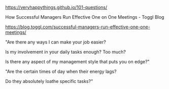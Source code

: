 
https://veryhappythings.github.io/101-questions/


How Successful Managers Run Effective One on One Meetings - Toggl Blog

https://blog.toggl.com/successful-managers-run-effective-one-one-meetings/

"Are there any ways I can make your job easier?

Is my involvement in your daily tasks enough? Too much?

Is there any aspect of my management style that puts you on edge?"

"Are the certain times of day when their energy lags?

Do they absolutely loathe specific tasks?"

